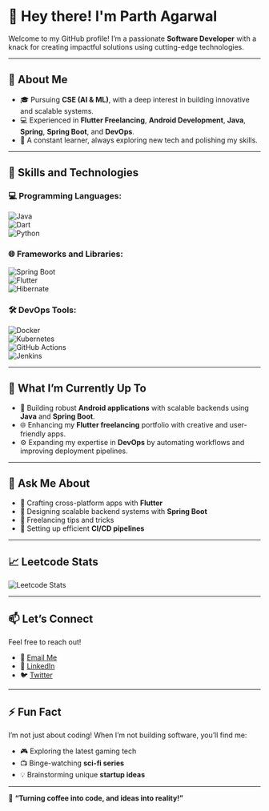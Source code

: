 # 👋 Hey there! I'm **Parth Agarwal**  

Welcome to my GitHub profile! I’m a passionate **Software Developer** with a knack for creating impactful solutions using cutting-edge technologies.  

---

## 🚀 **About Me**  
- 🎓 Pursuing **CSE (AI & ML)**, with a deep interest in building innovative and scalable systems.  
- 💻 Experienced in **Flutter Freelancing**, **Android Development**, **Java**, **Spring**, **Spring Boot**, and **DevOps**.  
- 🌟 A constant learner, always exploring new tech and polishing my skills.  

---

## 🔧 **Skills and Technologies**  
### 💻 **Programming Languages:**  
![Java](https://img.shields.io/badge/Java-ED8B00?style=for-the-badge&logo=java&logoColor=white)  
![Dart](https://img.shields.io/badge/Dart-0175C2?style=for-the-badge&logo=dart&logoColor=white)  
![Python](https://img.shields.io/badge/Python-3776AB?style=for-the-badge&logo=python&logoColor=white)  

### 🌐 **Frameworks and Libraries:**  
![Spring Boot](https://img.shields.io/badge/Spring%20Boot-6DB33F?style=for-the-badge&logo=spring&logoColor=white)  
![Flutter](https://img.shields.io/badge/Flutter-02569B?style=for-the-badge&logo=flutter&logoColor=white)  
![Hibernate](https://img.shields.io/badge/Hibernate-59666C?style=for-the-badge&logo=hibernate&logoColor=white)  

### 🛠 **DevOps Tools:**  
![Docker](https://img.shields.io/badge/Docker-2496ED?style=for-the-badge&logo=docker&logoColor=white)  
![Kubernetes](https://img.shields.io/badge/Kubernetes-326CE5?style=for-the-badge&logo=kubernetes&logoColor=white)  
![GitHub Actions](https://img.shields.io/badge/GitHub%20Actions-2088FF?style=for-the-badge&logo=github-actions&logoColor=white)  
![Jenkins](https://img.shields.io/badge/Jenkins-D24939?style=for-the-badge&logo=jenkins&logoColor=white)  

---

## 🌟 **What I’m Currently Up To**  
- 🚧 Building robust **Android applications** with scalable backends using **Java** and **Spring Boot**.  
- 🌐 Enhancing my **Flutter freelancing** portfolio with creative and user-friendly apps.  
- ⚙️ Expanding my expertise in **DevOps** by automating workflows and improving deployment pipelines.  

---

## 💬 **Ask Me About**  
- 🌟 Crafting cross-platform apps with **Flutter**  
- 🚀 Designing scalable backend systems with **Spring Boot**  
- 🤝 Freelancing tips and tricks  
- 🔧 Setting up efficient **CI/CD pipelines**  

---

## 📈 **Leetcode Stats**  
![Leetcode Stats](https://leetcard.jacoblin.cool/parth27092004?ext=heatmap)  

---

## 📫 **Let’s Connect**  
Feel free to reach out!  
- 💌 [Email Me](mailto:parthagarwal@example.com)  
- 💼 [LinkedIn](https://www.linkedin.com/in/parth-agarwal)  
- 🐦 [Twitter](https://twitter.com/parth27904)  

---

## ⚡ **Fun Fact**  
I’m not just about coding! When I’m not building software, you’ll find me:  
- 🎮 Exploring the latest gaming tech  
- 📺 Binge-watching **sci-fi series**  
- 💡 Brainstorming unique **startup ideas**  

---

🌟 **“Turning coffee into code, and ideas into reality!”**
